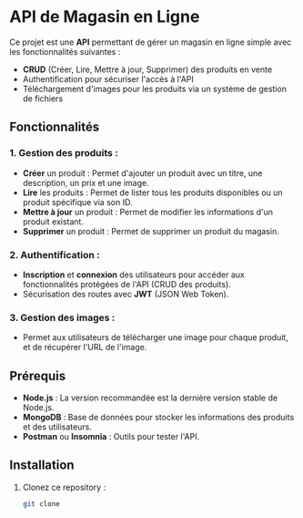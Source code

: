 # API de Magasin en Ligne

Ce projet est une **API** permettant de gérer un magasin en ligne simple avec les fonctionnalités suivantes :

- **CRUD** (Créer, Lire, Mettre à jour, Supprimer) des produits en vente
- Authentification pour sécuriser l'accès à l'API
- Téléchargement d'images pour les produits via un système de gestion de fichiers

## Fonctionnalités

### 1. Gestion des produits :
- **Créer** un produit : Permet d'ajouter un produit avec un titre, une description, un prix et une image.
- **Lire** les produits : Permet de lister tous les produits disponibles ou un produit spécifique via son ID.
- **Mettre à jour** un produit : Permet de modifier les informations d'un produit existant.
- **Supprimer** un produit : Permet de supprimer un produit du magasin.

### 2. Authentification :
- **Inscription** et **connexion** des utilisateurs pour accéder aux fonctionnalités protégées de l'API (CRUD des produits).
- Sécurisation des routes avec **JWT** (JSON Web Token).

### 3. Gestion des images :
- Permet aux utilisateurs de télécharger une image pour chaque produit, et de récupérer l'URL de l'image.

## Prérequis

- **Node.js** : La version recommandée est la dernière version stable de Node.js.
- **MongoDB** : Base de données pour stocker les informations des produits et des utilisateurs.
- **Postman** ou **Insomnia** : Outils pour tester l'API.

## Installation

1. Clonez ce repository :
   ```bash
   git clone 
